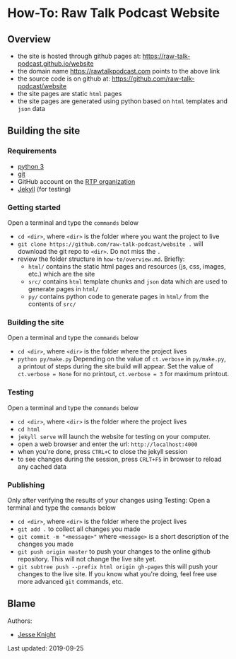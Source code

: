 # How-To: Raw Talk Podcast Website

## Overview
- the site is hosted through github pages at: https://raw-talk-podcast.github.io/website
- the domain name https://rawtalkpodcast.com points to the above link
- the source code is on github at: https://github.com/raw-talk-podcast/website
- the site pages are static `html` pages
- the site pages are generated using python based on `html` templates and `json` data

## Building the site

### Requirements
- [python 3](https://www.python.org/downloads/)
- [git](https://git-scm.com/book/en/v2/Getting-Started-Installing-Git)
- GitHub account on the [RTP organization](https://github.com/raw-talk-podcast)
- [Jekyll](https://jekyllrb.com/docs/installation/) (for testing)

### Getting started
Open a terminal and type the `commands` below
- `cd <dir>`, where `<dir>` is the folder where you want the project to live
- `git clone https://github.com/raw-talk-podcast/website .` will download the git repo to `<dir>`. Do not miss the `.`
- review the folder structure in `how-to/overview.md`. Briefly:
  - `html/` contains the static html pages and resources (js, css, images, etc.) which are the site
  - `src/` contains `html` template chunks and `json` data which are used to generate pages in `html/`
  - `py/` contains python code to generate pages in `html/` from the contents of `src/`

### Building the site
Open a terminal and type the `commands` below
- `cd <dir>`, where `<dir>` is the folder where the project lives
- `python py/make.py`
Depending on the value of `ct.verbose` in `py/make.py`, a printout of steps during the site build will appear.
Set the value of `ct.verbose = None` for no printout, `ct.verbose = 3` for maximum printout.

### Testing
Open a terminal and type the `commands` below
- `cd <dir>`, where `<dir>` is the folder where the project lives
- `cd html`
- `jekyll serve` will launch the website for testing on your computer.
- open a web browser and enter the url: `http://localhost:4000`
- when you're done, press `CTRL+C` to close the jekyll session
- to see changes during the session, press `CRLT+F5` in browser to reload any cached data

### Publishing
Only after verifying the results of your changes using Testing:
Open a terminal and type the `commands` below
- `cd <dir>`, where `<dir>` is the folder where the project lives
- `git add .` to collect all changes you made
- `git commit -m "<message>"` where `<message>` is a short description of the changes you made
- `git push origin master` to push your changes to the online github repository. This will not change the live site yet.
- `git subtree push --prefix html origin gh-pages` this will push your changes to the live site.
If you know what you're doing, feel free use more advanced `git` commands, etc.

## Blame
Authors:
- [Jesse Knight](jesse.x.knight@gmail.com)

Last updated:
2019-09-25

